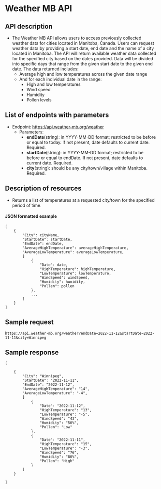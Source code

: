 # Weather MB API

## API description    
- The Weather MB API allows users to access previously collected weather data for cities located in Manitoba, Canada. Users can request weather data by providing a start date, end date and the name of a city located in Manitoba. The API will return available weather data collected for the specified city based on the dates provided. Data will be divided into specific days that range from the given start date to the given end date. The data returned includes:
    - Average high and low temperatures across the given date range 
    - And for each individual date in the range:
        - High and low temperatures 
        - Wind speed 
        - Humidity
        - Pollen levels

## List of endpoints with parameters
- Endpoint: https://api.weather-mb.org/weather
    - Parameters: 
        - **endDate**(string): in YYYY-MM-DD format; restricted to be before or equal to today. If not present, date defaults to current date. Required.
        - **startDate**(string): in YYYY-MM-DD format; restricted to be before or equal to endDate. If not present, date defaults to current date. Required.
        - **city**(string): should be any city/town/village within Manitoba. Required.

## Description of resources
- Returns a list of temperatures at a requested city/town for the specified period of time. 

#### **JSON formatted example**
```
[
    {
        "City": cityName,
        "StartDate": startDate,
        "EndDate": endDate, 
        "AverageHighTemperature": averageHighTemperature,
        "AverageLowTemperature": averageLowTemperature,
        [
            {
                "Date": date,
                "HighTemperature": highTemperature,
                "LowTemperature": lowTemperature,
                "WindSpeed": windSpeed,
                "Humidity": humidity,
                "Pollen": pollen
            },
            ...
        ]
    }
]
```

## Sample request 
````
https://api.weather-mb.org/weather?endDate=2022-11-12&startDate=2022-11-11&city=Winnipeg
````

## Sample response
````
[

    {
        "City": "Winnipeg",
        "StartDate": "2022-11-11",
        "EndDate": "2022-11-12", 
        "AverageHighTemperature": "14",
        "AverageLowTemperature": "-4",
        [
            {
                "Date": "2022-11-12",
                "HighTemperature": "13",
                "LowTemperature": "-5",
                "WindSpeed": "43",
                "Humidity": "50%",
                "Pollen": "Low"
            },
            {
                "Date": "2022-11-11",
                "HighTemperature": "15",
                "LowTemperature": "-3",
                "WindSpeed": "76",
                "Humidity": "80%",
                "Pollen": "High"
            }
        ]
    }
    
]

````

